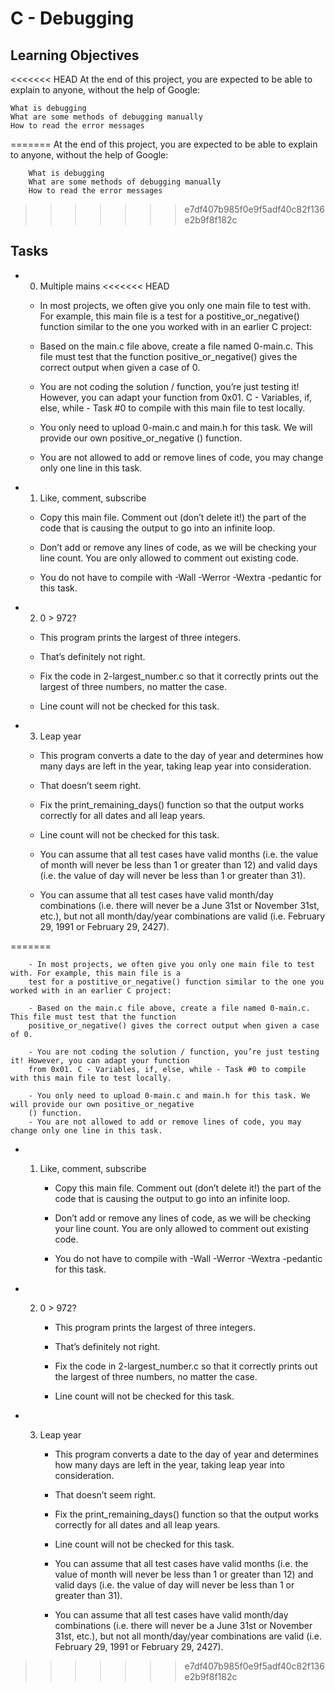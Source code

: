 # C - Debugging

## Learning Objectives

<<<<<<< HEAD
	At the end of this project, you are expected to be able to explain to anyone, without the help of Google:

	What is debugging
	What are some methods of debugging manually
	How to read the error messages
=======
        At the end of this project, you are expected to be able to explain to anyone, without the help of Google:

        What is debugging
        What are some methods of debugging manually
        How to read the error messages
>>>>>>> e7df407b985f0e9f5adf40c82f136e2b9f8f182c

## Tasks

* 0. Multiple mains
<<<<<<< HEAD
	
	- In most projects, we often give you only one main file to test with. For example, this main file is a 
	test for a postitive_or_negative() function similar to the one you worked with in an earlier C project:

	- Based on the main.c file above, create a file named 0-main.c. This file must test that the function 
	positive_or_negative() gives the correct output when given a case of 0.

	- You are not coding the solution / function, you’re just testing it! However, you can adapt your function 
	from 0x01. C - Variables, if, else, while - Task #0 to compile with this main file to test locally.

	- You only need to upload 0-main.c and main.h for this task. We will provide our own positive_or_negative
	() function.
	- You are not allowed to add or remove lines of code, you may change only one line in this task.

* 1. Like, comment, subscribe

	- Copy this main file. Comment out (don’t delete it!) the part of the code that is causing the output to 
	go into an infinite loop.

	- Don’t add or remove any lines of code, as we will be checking your line count. You are only allowed 
	to comment out existing code.
	- You do not have to compile with -Wall -Werror -Wextra -pedantic for this task.

* 2. 0 > 972?

	- This program prints the largest of three integers.
	-  That’s definitely not right.

	- Fix the code in 2-largest_number.c so that it correctly prints out the largest of three numbers, 
	no matter the case.

	- Line count will not be checked for this task.

* 3. Leap year

	- This program converts a date to the day of year and determines how many days are left in the year, 
	 taking leap year into consideration.
	
	- That doesn’t seem right.

	- Fix the print_remaining_days() function so that the output works correctly for all dates and all leap years.

	- Line count will not be checked for this task.
	
	- You can assume that all test cases have valid months (i.e. the value of month will never be less than 
	 1 or greater than 12) and valid days (i.e. the value of day will never be less than 1 or greater than 31).
	
	- You can assume that all test cases have valid month/day combinations (i.e. there will never be a June 31st or
	 November 31st, etc.), but not all month/day/year combinations are valid (i.e. February 29, 1991 or 
	 February 29, 2427).

=======

        - In most projects, we often give you only one main file to test with. For example, this main file is a
        test for a postitive_or_negative() function similar to the one you worked with in an earlier C project:

        - Based on the main.c file above, create a file named 0-main.c. This file must test that the function
        positive_or_negative() gives the correct output when given a case of 0.

        - You are not coding the solution / function, you’re just testing it! However, you can adapt your function
        from 0x01. C - Variables, if, else, while - Task #0 to compile with this main file to test locally.

        - You only need to upload 0-main.c and main.h for this task. We will provide our own positive_or_negative
        () function.
        - You are not allowed to add or remove lines of code, you may change only one line in this task.

* 1. Like, comment, subscribe

        - Copy this main file. Comment out (don’t delete it!) the part of the code that is causing the output to
        go into an infinite loop.

        - Don’t add or remove any lines of code, as we will be checking your line count. You are only allowed
        to comment out existing code.
        - You do not have to compile with -Wall -Werror -Wextra -pedantic for this task.

* 2. 0 > 972?

        - This program prints the largest of three integers.
        -  That’s definitely not right.

        - Fix the code in 2-largest_number.c so that it correctly prints out the largest of three numbers,
        no matter the case.

        - Line count will not be checked for this task.

* 3. Leap year

        - This program converts a date to the day of year and determines how many days are left in the year,
         taking leap year into consideration.

        - That doesn’t seem right.

        - Fix the print_remaining_days() function so that the output works correctly for all dates and all leap years.

        - Line count will not be checked for this task.

        - You can assume that all test cases have valid months (i.e. the value of month will never be less than
         1 or greater than 12) and valid days (i.e. the value of day will never be less than 1 or greater than 31).

        - You can assume that all test cases have valid month/day combinations (i.e. there will never be a June 31st or         November 31st, etc.), but not all month/day/year combinations are valid (i.e. February 29, 1991 or
         February 29, 2427).
>>>>>>> e7df407b985f0e9f5adf40c82f136e2b9f8f182c
